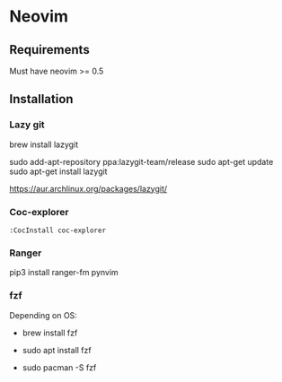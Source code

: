 # Neovim

## Requirements
Must have neovim >= 0.5

## Installation

### Lazy git

brew install lazygit

sudo add-apt-repository ppa:lazygit-team/release
sudo apt-get update
sudo apt-get install lazygit

https://aur.archlinux.org/packages/lazygit/

### Coc-explorer

`:CocInstall coc-explorer`

### Ranger

pip3 install ranger-fm pynvim

### fzf

Depending on OS:

* brew install fzf

* sudo apt install fzf

* sudo pacman -S fzf
